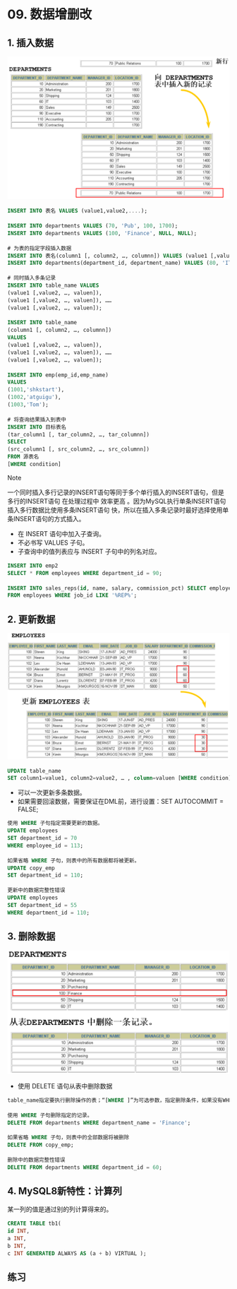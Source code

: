 # 09. 数据增删改

## 1. 插入数据
![](assets/09.%20数据增删改_image_1.png)

```sql
INSERT INTO 表名 VALUES (value1,value2,....);

INSERT INTO departments VALUES (70, 'Pub', 100, 1700);
INSERT INTO departments VALUES (100, 'Finance', NULL, NULL);

# 为表的指定字段插入数据
INSERT INTO 表名(column1 [, column2, …, columnn]) VALUES (value1 [,value2, …, valuen]);
INSERT INTO departments(department_id, department_name) VALUES (80, 'IT');

# 同时插入多条记录
INSERT INTO table_name VALUES 
(value1 [,value2, …, valuen]), 
(value1 [,value2, …, valuen]), …… 
(value1 [,value2, …, valuen]);

INSERT INTO table_name
(column1 [, column2, …, columnn]) 
VALUES 
(value1 [,value2, …, valuen]), 
(value1 [,value2, …, valuen]), …… 
(value1 [,value2, …, valuen]);

INSERT INTO emp(emp_id,emp_name)
VALUES 
(1001,'shkstart'),
(1002,'atguigu'),
(1003,'Tom');

# 将查询结果插入到表中
INSERT INTO 目标表名 
(tar_column1 [, tar_column2, …, tar_columnn]) 
SELECT 
(src_column1 [, src_column2, …, src_columnn]) 
FROM 源表名 
[WHERE condition]
```

> [!NOTE]
> 一个同时插入多行记录的INSERT语句等同于多个单行插入的INSERT语句，但是多行的INSERT语句 在处理过程中 效率更高 。因为MySQL执行单条INSERT语句插入多行数据比使用多条INSERT语句 快，所以在插入多条记录时最好选择使用单条INSERT语句的方式插入。

- 在 INSERT 语句中加入子查询。 
- 不必书写 VALUES 子句。 
- 子查询中的值列表应与 INSERT 子句中的列名对应。

```sql
INSERT INTO emp2 
SELECT * FROM employees WHERE department_id = 90;

INSERT INTO sales_reps(id, name, salary, commission_pct) SELECT employee_id, last_name, salary, commission_pct 
FROM employees WHERE job_id LIKE '%REP%';
```

## 2. 更新数据
![](assets/09.%20数据增删改_image_2.png)

```sql
UPDATE table_name 
SET column1=value1, column2=value2, … , column=valuen [WHERE condition]
```

- 可以一次更新多条数据。 
- 如果需要回滚数据，需要保证在DML前，进行设置：SET AUTOCOMMIT = FALSE;

```sql
使用 WHERE 子句指定需要更新的数据。
UPDATE employees 
SET department_id = 70 
WHERE employee_id = 113;

如果省略 WHERE 子句，则表中的所有数据都将被更新。
UPDATE copy_emp 
SET department_id = 110;

更新中的数据完整性错误
UPDATE employees 
SET department_id = 55 
WHERE department_id = 110;
```

## 3. 删除数据
![](assets/09.%20数据增删改_image_3.png)

- 使用 DELETE 语句从表中删除数据
```sql
table_name指定要执行删除操作的表；“[WHERE ]”为可选参数，指定删除条件，如果没有WHERE子句， DELETE语句将删除表中的所有记录。

使用 WHERE 子句删除指定的记录。
DELETE FROM departments WHERE department_name = 'Finance';

如果省略 WHERE 子句，则表中的全部数据将被删除
DELETE FROM copy_emp;

删除中的数据完整性错误
DELETE FROM departments WHERE department_id = 60;
```

## 4. MySQL8新特性：计算列

某一列的值是通过别的列计算得来的。

```sql
CREATE TABLE tb1( 
id INT, 
a INT, 
b INT, 
c INT GENERATED ALWAYS AS (a + b) VIRTUAL );
```

## 练习